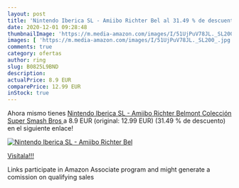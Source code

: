 ```yaml
---
layout: post
title: 'Nintendo Iberica SL - Amiibo Richter Bel al 31.49 % de descuento'
date: 2020-12-01 09:28:48
thumbnailImage: 'https://m.media-amazon.com/images/I/51UjPuV78JL._SL200_.jpg'
images: [ 'https://m.media-amazon.com/images/I/51UjPuV78JL._SL200_.jpg' ]
comments: true
category: ofertas
author: ring
slug: B0825L9BND
description:
actualPrice: 8.9 EUR
comparePrice: 12.99 EUR
inStock: true
---
```


Ahora mismo tienes [Nintendo Iberica SL - Amiibo Richter Belmont  Colección Super Smash Bros ](https://www.amazon.es/dp/B0825L9BND/?tag=tolees-21) a 8.9 EUR (original: 12.99 EUR) (31.49 %  de descuento) en el siguiente enlace!

[![Nintendo Iberica SL - Amiibo Richter Bel](https://m.media-amazon.com/images/I/51UjPuV78JL._SL200_.jpg)](https://www.amazon.es/dp/B0825L9BND/?tag=tolees-21)

[Visítala!!!](https://www.amazon.es/dp/B0825L9BND/?tag=tolees-21)

Links participate in Amazon Associate program and might generate a comission on qualifying sales
